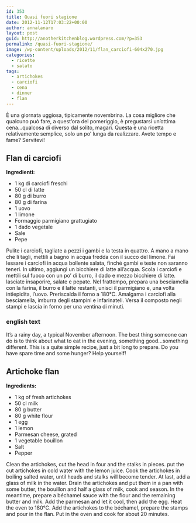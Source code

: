 ```yaml
---
id: 353
title: Quasi fuori stagione
date: 2012-11-12T17:03:22+00:00
author: annalanaro
layout: post
guid: http://anotherkitchenblog.wordpress.com/?p=353
permalink: /quasi-fuori-stagione/
image: /wp-content/uploads/2012/11/flan_carciofi-604x270.jpg
categories:
  - ricette
  - salato
tags:
  - artichokes
  - carciofi
  - cena
  - dinner
  - flan
---
```

È una giornata uggiosa, tipicamente novembrina. La cosa migliore che qualcuno può fare, a quest&#8217;ora del pomeriggio, è pregustarsi un&#8217;ottima cena&#8230;qualcosa di diverso dal solito, magari. Questa è una ricetta relativamente semplice, solo un po&#8217; lunga da realizzare. Avete tempo e fame? Servitevi!

## Flan di carciofi

**Ingredienti:**
* 1 kg di carciofi freschi
* 50 cl di latte
* 80 g di burro
* 80 g di farina
* 1 uovo
* 1 limone
* Formaggio parmigiano grattugiato
* 1 dado vegetale
* Sale
* Pepe

Pulite i carciofi, tagliate a pezzi i gambi e la testa in quattro. A mano a mano che li tagli, mettili a bagno in acqua fredda con il succo del limone. Fai lessare i carciofi in acqua bollente salata, finché gambi e teste non saranno teneri. In ultimo, aggiungi un bicchiere di latte all&#8217;acqua. Scola i carciofi e mettili sul fuoco con un po&#8217; di burro, il dado e mezzo bicchiere di latte. lasciate insaporire, salate e pepate. Nel frattempo, prepara una besciamella con la farina, il burro e il latte restanti, unisci il parmigiano e, una volta intiepidita, l&#8217;uovo. Preriscalda il forno a 180°C. Amalgama i carciofi alla besciamella, imburra degli stampini e infarinateli. Versa il composto negli stampi e lascia in forno per una ventina di minuti.

### english text

It&#8217;s a rainy day, a typical November afternoon. The best thing someone can do is to think about what to eat in the evening, something good&#8230;something different. This is a quite simple recipe, just a bit long to prepare. Do you have spare time and some hunger? Help yourself!

## Artichoke flan

**Ingredients:**
* 1 kg of fresh artichokes
* 50 cl milk
* 80 g butter
* 80 g white flour
* 1 egg
* 1 lemon
* Parmesan cheese, grated
* 1 vegetable bouillon
* Salt
* Pepper

Clean the artichokes, cut the head in four and the stalks in pieces. put the cut artichokes in cold water with the lemon juice. Cook the artichokes in boiling salted water, until heads and stalks will become tender. At last, add a glass of milk in the water. Drain the artichokes and put them in a pan with some butter, the bouillon and half a glass of milk, cook and season. In the meantime, prepare a béchamel sauce with the flour and the remaining butter and milk. Add the parmesan and let it cool, then add the egg. Heat the oven to 180°C. Add the artichokes to the béchamel, prepare the stamps and pour in the flan. Put in the oven and cook for about 20 minutes.